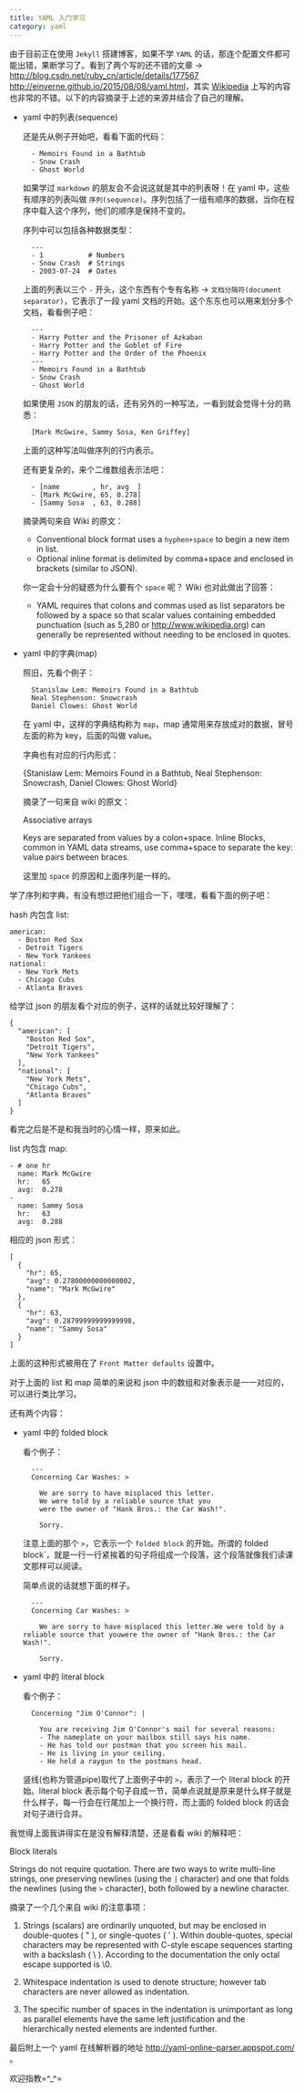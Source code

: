 ```yaml
---
title: YAML 入门学习
category: yaml
---
```


由于目前正在使用 `Jekyll` 搭建博客，如果不学 `YAML` 的话，那连个配置文件都可能出错，果断学习了。看到了两个写的还不错的文章 -> <http://blog.csdn.net/ruby_cn/article/details/177567> <http://einverne.github.io/2015/08/08/yaml.html>，其实 [Wikipedia](https://en.wikipedia.org/wiki/YAML) 上写的内容也非常的不错。以下的内容摘录于上述的来源并结合了自己的理解。

- yaml 中的列表(sequence)

    还是先从例子开始吧，看看下面的代码：
    
        - Memoirs Found in a Bathtub
        - Snow Crash
        - Ghost World
        
    如果学过 `markdown` 的朋友会不会说这就是其中的列表呀！在 yaml 中，这些有顺序的列表叫做 `序列(sequence)`。序列包括了一组有顺序的数据，当你在程序中载入这个序列，他们的顺序是保持不变的。
    
    序列中可以包括各种数据类型：
    
        ---
        - 1           # Numbers
        - Snow Crash  # Strings
        - 2003-07-24  # Dates

    上面的列表以三个 `-` 开头，这个东西有个专有名称 -> `文档分隔符(document separator)`，它表示了一段 yaml 文档的开始。这个东东也可以用来划分多个文档，看看例子吧：
    
        ---
        - Harry Potter and the Prisoner of Azkaban
        - Harry Potter and the Goblet of Fire
        - Harry Potter and the Order of the Phoenix
        ---
        - Memoirs Found in a Bathtub
        - Snow Crash
        - Ghost World
    
    如果使用 `JSON` 的朋友的话，还有另外的一种写法，一看到就会觉得十分的熟悉：
    
        [Mark McGwire, Sammy Sosa, Ken Griffey]
        
    上面的这种写法叫做序列的行内表示。
    
    还有更复杂的，来个二维数组表示法吧：
    
        - [name        , hr, avg  ]
        - [Mark McGwire, 65, 0.278]
        - [Sammy Sosa  , 63, 0.288]

    摘录两句来自 Wiki 的原文：
    
    - Conventional block format uses a `hyphen+space` to begin a new item in list.
    - Optional inline format is delimited by comma+space and enclosed in brackets (similar to JSON).
    
    你一定会十分的疑惑为什么要有个 `space` 呢？ Wiki 也对此做出了回答：
    
    - YAML requires that colons and commas used as list separators be followed by a space so that scalar values containing embedded punctuation (such as 5,280 or http://www.wikipedia.org) can generally be represented without needing to be enclosed in quotes.
    
- yaml 中的字典(map)

    照旧，先看个例子：
    
        Stanislaw Lem: Memoirs Found in a Bathtub
        Neal Stephenson: Snowcrash
        Daniel Clowes: Ghost World
    
    在 yaml 中，这样的字典结构称为 `map`，map 通常用来存放成对的数据，冒号左面的称为 key，后面的叫做 value。
    
    字典也有对应的行内形式：
    
    {Stanislaw Lem: Memoirs Found in a Bathtub, Neal Stephenson: Snowcrash, Daniel Clowes: Ghost World}
    
    摘录了一句来自 wiki 的原文：
    
    Associative arrays
    
    Keys are separated from values by a colon+space. Inline Blocks, common in YAML data streams, use comma+space to separate the key: value pairs between braces.
    
    这里加 `space` 的原因和上面序列是一样的。

学了序列和字典，有没有想过把他们组合一下，嘿嘿，看看下面的例子吧：

hash 内包含 list:

    american:
      - Boston Red Sox
      - Detroit Tigers
      - New York Yankees
    national:
      - New York Mets
      - Chicago Cubs
      - Atlanta Braves

给学过 json 的朋友看个对应的例子，这样的话就比较好理解了：

    {
      "american": [
        "Boston Red Sox", 
        "Detroit Tigers", 
        "New York Yankees"
      ], 
      "national": [
        "New York Mets", 
        "Chicago Cubs", 
        "Atlanta Braves"
      ]
    }

看完之后是不是和我当时的心情一样，原来如此。

list 内包含 map:

    - # one hr
      name: Mark McGwire
      hr:   65
      avg:  0.278
    -
      name: Sammy Sosa
      hr:   63
      avg:  0.288

相应的 json 形式：

    [
      {
        "hr": 65, 
        "avg": 0.27800000000000002, 
        "name": "Mark McGwire"
      }, 
      {
        "hr": 63, 
        "avg": 0.28799999999999998, 
        "name": "Sammy Sosa"
      }
    ]

上面的这种形式被用在了 `Front Matter defaults` 设置中。

对于上面的 list 和 map 简单的来说和 json 中的数组和对象表示是一一对应的，可以进行类比学习。

还有两个内容：

- yaml 中的 folded block

    看个例子：
    
        ---
        Concerning Car Washes: >
        
          We are sorry to have misplaced this letter.
          We were told by a reliable source that you
          were the owner of "Hank Bros.: the Car Wash!".
        
          Sorry.
        
    注意上面的那个 `>`，它表示一个 `folded block` 的开始。所谓的 folded block`，就是一行一行紧挨着的句子将组成一个段落，这个段落就像我们读课文那样可以阅读。
    
    简单点说的话就想下面的样子。
    
        ---
        Concerning Car Washes: >
        
          We are sorry to have misplaced this letter.We were told by a reliable source that youwere the owner of "Hank Bros.: the Car Wash!".
        
          Sorry.

- yaml 中的 literal block

    看个例子：
    
        Concerning "Jim O'Connor": |
    
          You are receiving Jim O'Connor's mail for several reasons:
          - The nameplate on your mailbox still says his name.
          - He has told our postman that you screen his mail.
          - He is living in your ceiling.
          - He held a raygun to the postmans head.
    
    竖线(也称为管道pipe)取代了上面例子中的 `>`，表示了一个 literal block 的开始。literal block 表示每个句子自成一节，简单点说就是原来是什么样子就是什么样子，每一行会在行尾加上一个换行符，而上面的 folded block 的话会对句子进行合并。
    
我觉得上面我讲得实在是没有解释清楚，还是看看 wiki 的解释吧：

Block literals

Strings do not require quotation. There are two ways to write multi-line strings, one preserving newlines (using the `|` character) and one that folds the newlines (using the `>` character), both followed by a newline character.

摘录了一个几个来自 wiki 的注意事项：

1. Strings (scalars) are ordinarily unquoted, but may be enclosed in double-quotes ( " ), or single-quotes ( ' ).
Within double-quotes, special characters may be represented with C-style escape sequences starting with a backslash ( \ ). According to the documentation the only octal escape supported is \0.

2. Whitespace indentation is used to denote structure; however tab characters are never allowed as indentation.

3. The specific number of spaces in the indentation is unimportant as long as parallel elements have the same left justification and the hierarchically nested elements are indented further.
    
最后附上一个 yaml 在线解析器的地址 <http://yaml-online-parser.appspot.com/> 。

欢迎指教=^_^=
